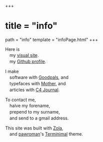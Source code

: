 +++
 # title = "info"
path = "info"
template = "infoPage.html"
+++

<!-- {{ image(src="/images/flower.png", position="left" style="width: 35vh; padding-bottom:5%") }} -->

Here is   
　my [visual site](https://callumbeaney.github.io/index.html).  
　my [Github profile](https://github.com/CallumBeaney).  
  
I make   
　software with [Goodpals](https://goodpals.dev), and  
　typefaces with [Mother](https://mother-type.de), and  
　articles with [C4 Journal](https://c4journal.com/about/).  

To contact me,  
　halve my forename,  
　prepend to my surname,   
　and send to a gmail address.    

This site was built with [Zola](https://www.getzola.org/),  
　and [pawroman](https://github.com/pawroman)'s [Terminimal](https://github.com/pawroman/zola-theme-terminimal/) theme.  
